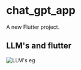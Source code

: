 # chat_gpt_app

A new Flutter project.

## LLM's and flutter

![LLM's eg](https://github.com/ManasviAtGitHub/flutter_projects/assets/17096893/a58f8a26-e6fc-411b-9c56-10a23aa2994c)
